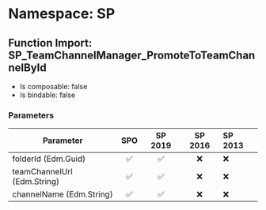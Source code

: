 # Namespace: SP

## Function Import: SP_TeamChannelManager_PromoteToTeamChannelById

- Is composable: false
- Is bindable: false

### Parameters

Parameter | SPO | SP 2019 | SP 2016 | SP 2013
----------|:---:|:-------:|:-------:|:-------
folderId (Edm.Guid) | ✅ | ✅ | ❌ | ❌
teamChannelUrl (Edm.String) | ✅ | ✅ | ❌ | ❌
channelName (Edm.String) | ✅ | ✅ | ❌ | ❌